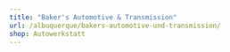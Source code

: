 ```yaml
---
title: "Baker's Automotive & Transmission"
url: /albuquerque/bakers-automotive-und-transmission/
shop: Autowerkstatt
---
```

